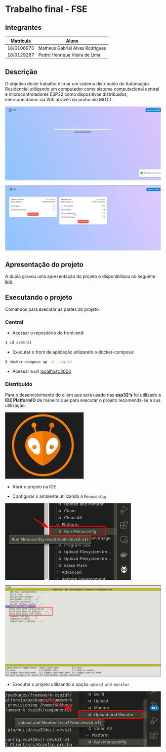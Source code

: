 # Trabalho final - FSE

## Integrantes

| Matrícula  | Aluno                           |
|------------|---------------------------------|
| 18/0106970 | Matheus Gabriel Alves Rodrigues |
| 18/0129287 | Pedro Henrique Vieira de Lima   |

## Descrição

O objetivo deste trabalho é criar um sistema distribuído de Automação Residencial utilizando um computador como sistema computacional central e microcontroladores ESP32 como dispositivos distribuídos, interconectados via Wifi através do protocolo MQTT.

![exemplo gif](img/example.gif)

![exemplo gif](img/example2.gif)

## Apresentação do projeto

A dupla gravou uma apresentação do projeto e disponibilizou no seguinte [link](https://www.youtube.com/watch?v=9WtdAng3mqA&ab_channel=PedroHenrique).

## Executando o projeto

Comandos para executar as partes do projeto:

### Central

* Acessar o repositório do front-end:

```bash
$ cd central
```

* Executar o front da aplicação utilizando o docker-compose:

```bash
$ docker-compose up -d --build
```

* Acessar a url [localhost:3000](localhost:3000)

### Distribuido

Para o desenvolvimento do client que será usado nas **esp32's** foi utilizado a **IDE PlatformIO** de maneira que para executar o projeto recomenda-se a sua utilização.

![logo](img/logo.png)
* Abrir o projeto na IDE

* Configurar o ambiente utilizando o `Menuconfig`

![menu config](img/menuconfig.png)

![menu](img/menu.png)

* Executar o projeto utilizando a opção `upload and monitor`

![upload and monitor](img/uploadAndMonitor.png)
